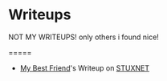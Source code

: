 # Writeups
NOT MY WRITEUPS! only others i found nice!

=====
- [My Best Friend](https://github.com/Ephrimgnanam)'s Writeup on [STUXNET](https://www.h0lystrike.com/The%20First%20Strike%20on%20Iran%E2%80%99s%20Nuclear%20Program%20Wasn%E2%80%99t%20a%20Bomb%20%E2%80%94%20It%20Was%20Code )
